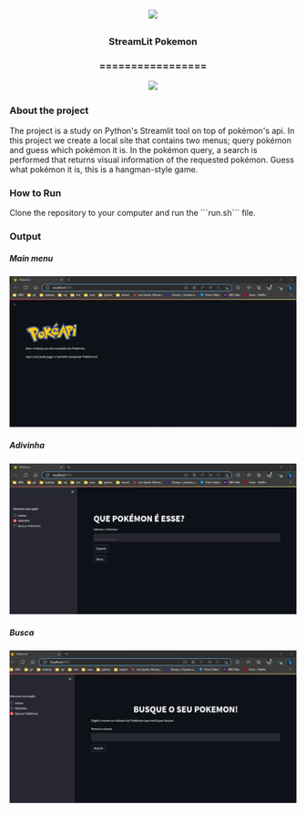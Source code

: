 <h1 align="center">
  <img src="https://img.shields.io/static/v1?label=Streamlit%20POR&message=MAYCON%20BATESTIN&color=7159c1&style=flat-square&logo=ghost"/>
</h1>

<h3 align="center">StreamLit Pokemon</h3>
<h3 align="center">=================</h3>

<p align="center">
  <img src="img/capa.png">
</p>

<h3>About the project</h3>

<p>The project is a study on Python's Streamlit tool on top of pokémon's api. In this project we create a local site that contains two menus; query pokémon and guess which pokémon it is. In the pokémon query, a search is performed that returns visual information of the requested pokémon. Guess what pokémon it is, this is a hangman-style game.</p>

<h3>How to Run</h3>

<p>Clone the repository to your computer and run the ```run.sh``` file.</p>


<h3>Output</h3>

<h5>Main menu</h5>
<p align="center">
  <img src="img/menuprincipal.png">
</p>

<h5>Adivinha</h5>
<p align="center">
  <img src="img/adivinha.png">
</p>

<h5>Busca</h5>
<p align="center">
  <img src="img/buscapokemon.png">
</p>